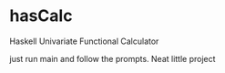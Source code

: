 # hasCalc
Haskell Univariate Functional Calculator

just run main and follow the prompts. Neat little project

